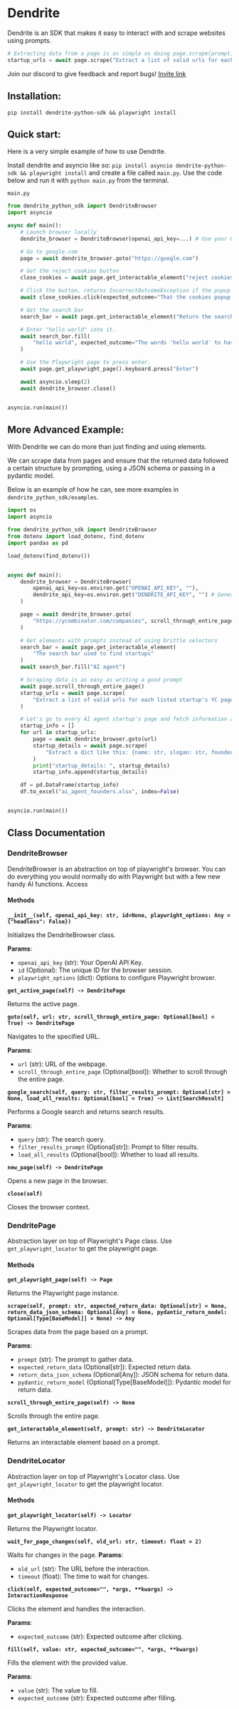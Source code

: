# Dendrite

Dendrite is an SDK that makes it easy to interact with and scrape websites using prompts.

```python
# Extracting data from a page is as simple as doing page.scrape(prompt)
startup_urls = await page.scrape("Extract a list of valid urls for each listed startup's YC page")
```

Join our discord to give feedback and report bugs! [Invite link](https://discord.gg/ETPBdXU3kx)


## Installation:

```
pip install dendrite-python-sdk && playwright install
```

## Quick start:

Here is a very simple example of how to use Dendrite.

Install dendrite and asyncio like so: `pip install asyncio dendrite-python-sdk && playwright install` and create a file called `main.py`. Use the code below and run it with `python main.py` from the terminal.

`main.py`
```python
from dendrite_python_sdk import DendriteBrowser
import asyncio

async def main():
    # Launch browser locally
    dendrite_browser = DendriteBrowser(openai_api_key=...) # Use your OpenAI key here

    # Go to google.com
    page = await dendrite_browser.goto("https://google.com")

    # Get the reject cookies button
    close_cookies = await page.get_interactable_element("reject cookies popup button")

    # Click the button, returns IncorrectOutcomeException if the popup wasn't closed
    await close_cookies.click(expected_outcome="That the cookies popup closed.")

    # Get the search bar
    search_bar = await page.get_interactable_element("Return the search bar")

    # Enter "hello world" into it.
    await search_bar.fill(
        "hello world", expected_outcome="The words 'hello world' to have been entered"
    )

    # Use the Playwright page to press enter.
    await page.get_playwright_page().keyboard.press("Enter")

    await asyncio.sleep(2)
    await dendrite_browser.close()


asyncio.run(main())
```

## More Advanced Example:

With Dendrite we can do more than just finding and using elements. 

We can scrape data from pages and ensure that the returned data followed a certain structure by prompting, using a JSON schema or passing in a pydantic model.

Below is an example of how he can, see more examples in `dendrite_python_sdk/examples`.

```python
import os
import asyncio

from dendrite_python_sdk import DendriteBrowser
from dotenv import load_dotenv, find_dotenv
import pandas as pd

load_dotenv(find_dotenv())


async def main():
    dendrite_browser = DendriteBrowser(
        openai_api_key=os.environ.get("OPENAI_API_KEY", ""),
        dendrite_api_key=os.environ.get("DENDRITE_API_KEY", "") # Generate a dendrite API at https://dendrite.se to get better rate limits and latency.
    )

    page = await dendrite_browser.goto(
        "https://ycombinator.com/companies", scroll_through_entire_page=False
    )

    # Get elements with prompts instead of using brittle selectors
    search_bar = await page.get_interactable_element(
        "The search bar used to find startups"
    )
    await search_bar.fill("AI agent")

    # Scraping data is as easy as writing a good prompt
    await page.scroll_through_entire_page()
    startup_urls = await page.scrape(
        "Extract a list of valid urls for each listed startup's YC page"
    )

    # Let's go to every AI agent startup's page and fetch information about the founders
    startup_info = []
    for url in startup_urls:
        page = await dendrite_browser.goto(url)
        startup_details = await page.scrape(
            "Extract a dict like this: {name: str, slogan: str, founders_social_media_urls: a string where each url is separated by a linebreak}"
        )
        print("startup_details: ", startup_details)
        startup_info.append(startup_details)

    df = pd.DataFrame(startup_info)
    df.to_excel("ai_agent_founders.xlsx", index=False)


asyncio.run(main())
```


## Class Documentation

### DendriteBrowser

DendriteBrowser is an abstraction on top of playwright's browser. You can do everything you would normally do with Playwright but with a few new handy AI functions. Access 

#### Methods



**`__init__(self, openai_api_key: str, id=None, playwright_options: Any = {"headless": False})`**  

Initializes the DendriteBrowser class.

**Params**:
- `openai_api_key` (str): Your OpenAI API Key.
- `id` (Optional): The unique ID for the browser session.
- `playwright_options` (dict): Options to configure Playwright browser.




**`get_active_page(self) -> DendritePage`**  

Returns the active page.




**`goto(self, url: str, scroll_through_entire_page: Optional[bool] = True) -> DendritePage`**  

Navigates to the specified URL. 

**Params**:
- `url` (str): URL of the webpage.
- `scroll_through_entire_page` (Optional[bool]): Whether to scroll through the entire page.




**`google_search(self, query: str, filter_results_prompt: Optional[str] = None, load_all_results: Optional[bool] = True) -> List[SearchResult]`**  

Performs a Google search and returns search results.

**Params**:
- `query` (str): The search query.
- `filter_results_prompt` (Optional[str]): Prompt to filter results.
- `load_all_results` (Optional[bool]): Whether to load all results.




**`new_page(self) -> DendritePage`**  

Opens a new page in the browser.




**`close(self)`**  

Closes the browser context.



### DendritePage

Abstraction layer on top of Playwright's Page class. Use `get_playwright_locator` to get the playwright page.

#### Methods



**`get_playwright_page(self) -> Page`**  

Returns the Playwright page instance.




**`scrape(self, prompt: str, expected_return_data: Optional[str] = None, return_data_json_schema: Optional[Any] = None, pydantic_return_model: Optional[Type[BaseModel]] = None) -> Any`**  

Scrapes data from the page based on a prompt.

**Params**:
- `prompt` (str): The prompt to gather data.
- `expected_return_data` (Optional[str]): Expected return data.
- `return_data_json_schema` (Optional[Any]): JSON schema for return data.
- `pydantic_return_model` (Optional[Type[BaseModel]]): Pydantic model for return data.




**`scroll_through_entire_page(self) -> None`**  

Scrolls through the entire page.




**`get_interactable_element(self, prompt: str) -> DendriteLocator`**  

Returns an interactable element based on a prompt.


### DendriteLocator

Abstraction layer on top of Playwright's Locator class. Use `get_playwright_locator` to get the playwright locator.

#### Methods



**`get_playwright_locator(self) -> Locator`**  

Returns the Playwright locator.




**`wait_for_page_changes(self, old_url: str, timeout: float = 2)`**  

Waits for changes in the page.
**Params**:

- `old_url` (str): The URL before the interaction.
- `timeout` (float): The time to wait for changes.




**`click(self, expected_outcome="", *args, **kwargs) -> InteractionResponse`**  

Clicks the element and handles the interaction.

**Params**:
- `expected_outcome` (str): Expected outcome after clicking.




**`fill(self, value: str, expected_outcome="", *args, **kwargs)`**  

Fills the element with the provided value.

**Params**:
- `value` (str): The value to fill.
- `expected_outcome` (str): Expected outcome after filling.

